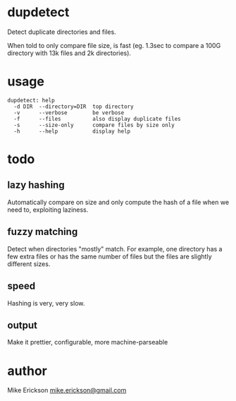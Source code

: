 # dupdetect

Detect duplicate directories and files.

When told to only compare file size, is fast (eg. 1.3sec to compare a
100G directory with 13k files and 2k directories).

# usage

    dupdetect: help
      -d DIR  --directory=DIR  top directory
      -v      --verbose        be verbose
      -f      --files          also display duplicate files
      -s      --size-only      compare files by size only
      -h      --help           display help

# todo

## lazy hashing

Automatically compare on size and only compute the hash of a file
when we need to, exploiting laziness.

## fuzzy matching

Detect when directories "mostly" match. For example, one directory has
a few extra files or has the same number of files but the files are
slightly different sizes.

## speed

Hashing is very, very slow.

## output

Make it prettier, configurable, more machine-parseable

# author

Mike Erickson <mike.erickson@gmail.com>
